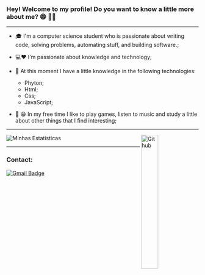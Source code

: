 ### Hey! Welcome to my profile! Do you want to know a little more about me? 😁 👨‍💻 
***
- 🎓 I'm a computer science student who is passionate about writing code, solving problems, automating stuff, and building software.;
- 💻❤️ I'm passionate about knowledge and technology;

- 💪 At this moment I have a little knowledge in the following technologies:
  - Phyton;
  - Html;
  - Css;
  - JavaScript;
  
- 👦 😁  In my free time I like to play games, listen to music and study a little about other things that I find interesting;
***
![Minhas Estatísticas](https://github-readme-stats.vercel.app/api?username=Joallyson-Pereira&show_icons=true&theme=radical)
<img width="30%" align="right" alt="Github" src="https://user-images.githubusercontent.com/48678280/88862734-4903af80-d201-11ea-968b-9c939d88a37c.gif" />
***
### Contact:

[![Gmail Badge](https://img.shields.io/badge/-joallyson.benicio@ccc.ufcg.edu.br-c14438?style=flat-square&logo=Gmail&logoColor=white&link=mailto:joallyson.benicio@ccc.ufcg.edu.br)](mailto:joallyson.benicio@ccc.ufcg.edu.br)
